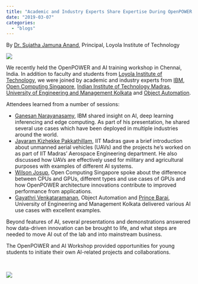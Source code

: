 ```yaml
---
title: "Academic and Industry Experts Share Expertise During OpenPOWER and AI Workshop at Loyola Institute of Technology"
date: "2019-03-07"
categories: 
  - "blogs"
---
```


By [Dr. Sujatha Jamuna Anand](https://www.linkedin.com/in/dr-sujatha-jamuna-anand-4251ba92/), Principal, Loyola Institute of Technology

![](images/loyola-1-300x150.jpg)

We recently held the OpenPOWER and AI training workshop in Chennai, India. In addition to faculty and students from [Loyola Institute of Technology](https://litedu.in/), we were joined by academic and industry experts from [IBM](https://www.ibm.com/us-en/?ar=1), [Open Computing Singapore](https://opencomputing.sg/), [Indian Institute of Technology Madras](https://www.iitm.ac.in/), [University of Engineering and Management Kolkata](http://uem.edu.in/uem-kolkata/) and [Object Automation](http://www.object-automation.com/).

Attendees learned from a number of sessions:

- [Ganesan Narayanasamy](https://www.linkedin.com/in/ganesannarayanasamy/), IBM shared insight on AI, deep learning inferencing and edge computing. As part of his presentation, he shared several use cases which have been deployed in multiple industries around the world.
- [Jayaram Kizhekke Pakkathillam](https://www.linkedin.com/in/jayaram-kizhekke-pakkathillam-6b2b0963/), IIT Madras gave a brief introduction about unmanned aerial vehicles (UAVs) and the projects he’s worked on as part of IIT Madras’ Aerospace Engineering department. He also discussed how UAVs are effectively used for military and agricultural purposes with examples of different AI systems.
- [Wilson Josup](https://www.linkedin.com/in/wilson-josup-cdcp-ccca-a18ab943/), Open Computing Singapore spoke about the difference between CPUs and GPUs, different types and use cases of GPUs and how OpenPOWER architecture innovations contribute to improved performance from applications.
- [Gayathri Venkataramanan](https://www.linkedin.com/in/gayathri-venkataramanan-0a8831166/), Object Automation and [Prince Barai](https://www.linkedin.com/in/prince-pratik7/), University of Engineering and Management Kolkata delivered various AI use cases with excellent examples.

Beyond features of AI, several presentations and demonstrations answered how data-driven innovation can be brought to life, and what steps are needed to move AI out of the lab and into mainstream business.

The OpenPOWER and AI Workshop provided opportunities for young students to initiate their own AI-related projects and collaborations.

 

![](images/loyola-2-300x225.jpg)
